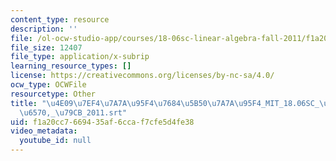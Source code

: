 ```yaml
---
content_type: resource
description: ''
file: /ol-ocw-studio-app/courses/18-06sc-linear-algebra-fall-2011/f1a20cc7669435af6ccaf7cfe5d4fe38_4e097ef47a7a95f476845b507a7a95f4_MIT_18.06SC_7ebf60274ee36570-_79cb_2011.srt
file_size: 12407
file_type: application/x-subrip
learning_resource_types: []
license: https://creativecommons.org/licenses/by-nc-sa/4.0/
ocw_type: OCWFile
resourcetype: Other
title: "\u4E09\u7EF4\u7A7A\u95F4\u7684\u5B50\u7A7A\u95F4_MIT_18.06SC_\u7EBF\u6027\u4EE3\
  \u6570,_\u79CB_2011.srt"
uid: f1a20cc7-6694-35af-6cca-f7cfe5d4fe38
video_metadata:
  youtube_id: null
---
```

